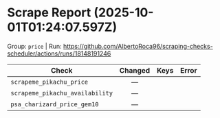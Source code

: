# Scrape Report (2025-10-01T01:24:07.597Z)

Group: `price`  |  Run: https://github.com/AlbertoRoca96/scraping-checks-scheduler/actions/runs/18148191246

| Check | Changed | Keys | Error |
|---|:---:|:--|:--|
| `scrapeme_pikachu_price` | — |  |  |
| `scrapeme_pikachu_availability` | — |  |  |
| `psa_charizard_price_gem10` | — |  |  |
